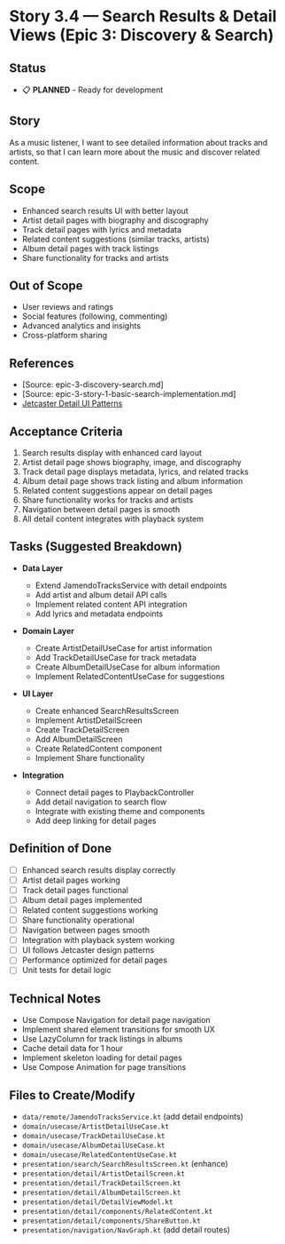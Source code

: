 # Story 3.4 — Search Results & Detail Views (Epic 3: Discovery & Search)

## Status
- 📋 **PLANNED** - Ready for development

## Story
As a music listener,
I want to see detailed information about tracks and artists,
so that I can learn more about the music and discover related content.

## Scope
- Enhanced search results UI with better layout
- Artist detail pages with biography and discography
- Track detail pages with lyrics and metadata
- Related content suggestions (similar tracks, artists)
- Album detail pages with track listings
- Share functionality for tracks and artists

## Out of Scope
- User reviews and ratings
- Social features (following, commenting)
- Advanced analytics and insights
- Cross-platform sharing

## References
- [Source: epic-3-discovery-search.md]
- [Source: epic-3-story-1-basic-search-implementation.md]
- [Jetcaster Detail UI Patterns](https://github.com/android/compose-samples/tree/main/Jetcaster)

## Acceptance Criteria
1. Search results display with enhanced card layout
2. Artist detail page shows biography, image, and discography
3. Track detail page displays metadata, lyrics, and related tracks
4. Album detail page shows track listing and album information
5. Related content suggestions appear on detail pages
6. Share functionality works for tracks and artists
7. Navigation between detail pages is smooth
8. All detail content integrates with playback system

## Tasks (Suggested Breakdown)
- **Data Layer**
  - Extend JamendoTracksService with detail endpoints
  - Add artist and album detail API calls
  - Implement related content API integration
  - Add lyrics and metadata endpoints

- **Domain Layer**
  - Create ArtistDetailUseCase for artist information
  - Add TrackDetailUseCase for track metadata
  - Create AlbumDetailUseCase for album information
  - Implement RelatedContentUseCase for suggestions

- **UI Layer**
  - Create enhanced SearchResultsScreen
  - Implement ArtistDetailScreen
  - Create TrackDetailScreen
  - Add AlbumDetailScreen
  - Create RelatedContent component
  - Implement Share functionality

- **Integration**
  - Connect detail pages to PlaybackController
  - Add detail navigation to search flow
  - Integrate with existing theme and components
  - Add deep linking for detail pages

## Definition of Done
- [ ] Enhanced search results display correctly
- [ ] Artist detail pages working
- [ ] Track detail pages functional
- [ ] Album detail pages implemented
- [ ] Related content suggestions working
- [ ] Share functionality operational
- [ ] Navigation between pages smooth
- [ ] Integration with playback system working
- [ ] UI follows Jetcaster design patterns
- [ ] Performance optimized for detail pages
- [ ] Unit tests for detail logic

## Technical Notes
- Use Compose Navigation for detail page navigation
- Implement shared element transitions for smooth UX
- Use LazyColumn for track listings in albums
- Cache detail data for 1 hour
- Implement skeleton loading for detail pages
- Use Compose Animation for page transitions

## Files to Create/Modify
- `data/remote/JamendoTracksService.kt` (add detail endpoints)
- `domain/usecase/ArtistDetailUseCase.kt`
- `domain/usecase/TrackDetailUseCase.kt`
- `domain/usecase/AlbumDetailUseCase.kt`
- `domain/usecase/RelatedContentUseCase.kt`
- `presentation/search/SearchResultsScreen.kt` (enhance)
- `presentation/detail/ArtistDetailScreen.kt`
- `presentation/detail/TrackDetailScreen.kt`
- `presentation/detail/AlbumDetailScreen.kt`
- `presentation/detail/DetailViewModel.kt`
- `presentation/detail/components/RelatedContent.kt`
- `presentation/detail/components/ShareButton.kt`
- `presentation/navigation/NavGraph.kt` (add detail routes)
